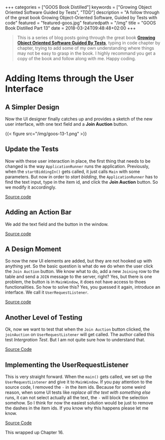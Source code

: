 +++
categories = ["GOOS Book Distilled"]
keywords = ["Growing Object Oriented Software Guided by Tests", "TDD"]
description = "A follow through of the great book Growing Object-Oriented Software, Guided by Tests with code"
featured = "featured-goos.jpg"
featuredpath = "/img"
title = "GOOS Book Distilled Part 13"
date = 2018-03-24T09:48:48+02:00
+++


>This is a series of blog posts going through the great book [**Growing Object Oriented Software Guided By Tests**](https://www.amazon.com/Growing-Object-Oriented-Software-Guided-Tests/dp/0321503627), typing in code chapter by chapter, trying to add some of my own understanding where things may not be easy to grasp in the book. I highly recommand you get a copy of the book and follow along with me. Happy coding.

# Adding Items through the User Interface

## A Simpler Design

Now the UI designer finally catches up and provides a sketch of the new user interface, with one text field and a **Join Auction** button.

{{< figure src="/img/goos-13-1.png" >}}

## Update the Tests

Now with these user interaction in place, the first thing that needs to be changed is the way `ApplicationRunner` runs the application. Previously, when the `startBiddingIn()` gets called, it just calls `Main` with some parameters. But now in order to *start bidding*, the `ApplicationRunner` has to find the text input, type in the item id, and click the **Join Auction** button. So we modify it accordingly.

[Source code](https://github.com/lvguowei/GOOS/commit/c9a0e6aa361bf8ff0fd639ab050d6f63d0eab766)

## Adding an Action Bar

We add the text field and the button in the window.

[Source code](https://github.com/lvguowei/GOOS/commit/458446bd35c11ed8f90ae511dd51104fbb182679)

## A Design Moment

So now the new UI elements are added, but they are not hooked up with anything yet. So the basic question is what do we do when the user click the `Join Auction` button. We know what to do, add a new `Joining` row to the table and send a `JOIN` message to the server, right? Yes, but there is one problem, the button is in `MainWindow`, it does not have access to thoes functionalities. So how to solve this? Yes, you guessed it again, introduce an interface. We call it `UserRequestListener`.

[Source code](https://github.com/lvguowei/GOOS/commit/346763317f1f4fb8d6768ff726e69e7fd561f522)

## Another Level of Testing

Ok, now we want to test that when the `Join Auction` button clicked, the `joinAuction` on `UserRequestListener` will get called. The author called this test *Intergration Test*. But I am not quite sure how to understand that.

[Source Code](https://github.com/lvguowei/GOOS/commit/14d867e735f6fd4a7dee03e49ae159f25a5b4b9c)

## Implementing the UserRequestListener

This is very straight forward. When the `main()` gets called, we set up the `UserRequestListener` and give it to `MainWindow`. If you pay attention to the source code, I removed the `-` in the item ids. Because for some weird reason, when some UI tests like *replace all the text with something else* runs, it can not select actually all the text, the `-` will block the selection somehow. So I think for now the easiest solution would be just to remove the dashes in the item ids. If you know why this happens please let me know.

[Source Code](https://github.com/lvguowei/GOOS/commit/2a304a84b92bf194e535a64f91c1f238c38dd62b)

This wrapped up Chapter 16.
